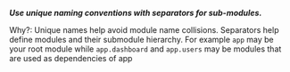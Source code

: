 _**Use unique naming conventions with separators for sub-modules.**_

Why?: Unique names help avoid module name collisions. Separators help define modules and their submodule hierarchy. 
For example `app` may be your root module while `app.dashboard` and `app.users` may be modules that are used as dependencies of app